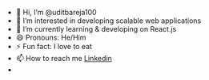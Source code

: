 - 👋 Hi, I’m @uditbareja100
- 👀 I’m interested in developing scalable web applications
- 🌱 I’m currently learning & developing on React.js
- 😄 Pronouns: He/Him
- ⚡ Fun fact: I love to eat
- 📫 How to reach me [Linkedin](https://www.linkedin.com/in/udit-bareja-a4baa8159/)
- 
<!---
uditbareja100/uditbareja100 is a ✨ special ✨ repository because its `README.md` (this file) appears on your GitHub profile.
You can click the Preview link to take a look at your changes.
--->
